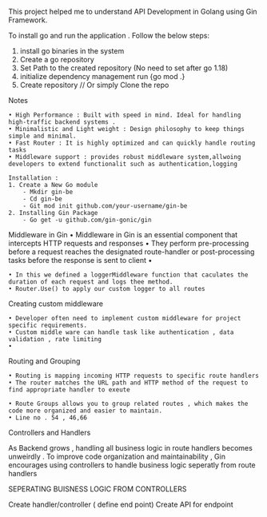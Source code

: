 This project helped me to understand API Development in Golang using Gin Framework. 

To install go and run the application . 
Follow the below steps:

1. install go binaries in the system
2. Create a go repository
3. Set Path to the created repository (No need to set after go 1.18)
4. initialize dependency management run {go mod .}
5. Create repository // Or simply Clone the repo

Notes

	• High Performance : Built with speed in mind. Ideal for handling high-traffic backend systems .
	• Minimalistic and Light weight : Design philosophy to keep things simple and minimal.
	• Fast Router : It is highly optimized and can quickly handle routing tasks
	• Middleware support : provides robust middleware system,allwoing developers to extend functionalit such as authentication,logging 
	
	Installation :
	1. Create a New Go module 
		- Mkdir gin-be
		- Cd gin-be
		- Git mod init github.com/your-username/gin-be
	2. Installing Gin Package
		- Go get -u github.com/gin-gonic/gin
	 
	

Middleware in Gin
	• Middleware in Gin is an essential component that intercepts HTTP requests and responses 
	• They perform pre-processing before a request reaches the designated route-handler or post-processing tasks before the response is sent to client
	• 

	• In this we defined a loggerMiddleware function that caculates the duration of each request and logs thee method.
	• Router.Use() to apply our custom logger to all routes 

Creating custom middleware 

	• Developer often need to implement custom middleware for project specific requirements.
	• Custom middle ware can handle task like authentication , data validation , rate limiting 
	• 


Routing and Grouping
	
	• Routing is mapping incoming HTTP requests to specific route handlers
	• The router matches the URL path and HTTP method of the request to find appropriate handler to exeute

	• Route Groups allows you to group related routes , which makes the code more organized and easier to maintain.
	• Line no . 54 , 46,66


Controllers and Handlers

As Backend grows , handling all business logic in route handlers becomes unweirdly . To improve code organization and maintainability , Gin encourages using controllers to handle business logic seperatly from route handlers 

SEPERATING BUISNESS LOGIC FROM CONTROLLERS


 Create handler/controller  ( define end point)
 Create API for endpoint



